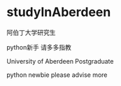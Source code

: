 # studyInAberdeen

阿伯丁大学研究生

python新手 请多多指教

University of Aberdeen Postgraduate

python newbie please advise more
